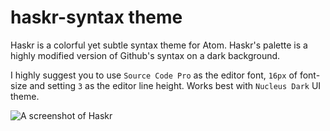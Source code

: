# haskr-syntax theme

Haskr is a colorful yet subtle syntax theme for Atom.
Haskr's palette is a highly modified version of Github's syntax on a dark background.

I highly suggest you to use `Source Code Pro` as the editor font, `16px` of font-size and setting `3` as the editor line height. Works best with `Nucleus Dark` UI theme.

![A screenshot of Haskr](http://i.imgur.com/aOMw2Q8.png)

